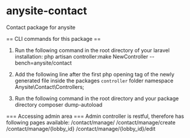 # anysite-contact
Contact package for anysite

== CLI commands for this package ==
1) Run the following command in the root directory of your laravel installation:
php artisan controller:make NewController --bench=anysite/contact

2) Add the following line after the first php opening tag of the newly generated file inside the packages `controller` folder
namespace Anysite\Contact\Controllers;

3) Run the following command in the root directory and your package directory
composer dump-autoload

=== Accessing admin area ===
Admin controller is restful, therefore has following pages available:
/contact/manage/ 
/contact/manage/create
/contact/manage/{lobby_id}
/contact/manage/{lobby_id}/edit